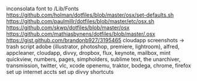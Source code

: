 inconsolata font to /Lib/Fonts
https://github.com/holman/dotfiles/blob/master/osx/set-defaults.sh https://github.com/paulmillr/dotfiles/blob/master/etc/osx.sh https://github.com/skwp/dotfiles/blob/master/osx https://github.com/mathiasbynens/dotfiles/blob/master/.osx https://gist.github.com/brandonb927/3195465
cloudapp screenshots -> trash script
adobe (illustrator, photoshop, premiere, lightroom), alfred, appcleaner, cloudapp, divvy, dropbox, flux, keynote, mailbox, mint quickview, numbers, pages, simpholders, sublime text, the unarchiver, transmission, twitter, vlc, xcode
openemu, traktor, bodega, chrome, firefox
set up internet accts
set up divvy shortcuts
